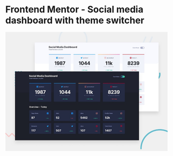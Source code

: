 # Frontend Mentor - Social media dashboard with theme switcher

![Design preview for the Social media dashboard with theme switcher coding challenge](./desktop-preview.jpg)

